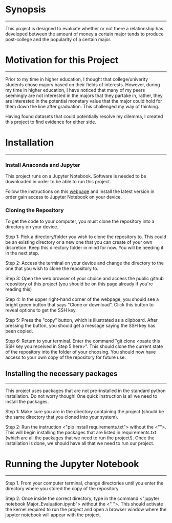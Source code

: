 # Synopsis
---
This project is designed to evaluate whether or not there a relationship has
developed between the amount of money a certain major tends to produce post-college and the popularity of a certain major.

# Motivation for this Project
---
Prior to my time in higher education, I thought that college/univerity students chose majors based on their fields of interests.
However, during my time in higher education, I have noticed that many of my peers seemingly are not interested in the majors that they 
partake in, rather, they are interested in the potential monetary value that the major could hold for them down the line after
graduation. This challenged my way of thinking.

Having found datasets that could potentially resolve my dilemma, I created this project to find evidence for either side.

# Installation
---

### Install Anaconda and Jupyter

This project runs on a Jupyter Notebook. Software is needed to be downloaded in order to be able to run this project.

Follow the instructions on this [webpage](https://conda.io/docs/user-guide/install/index.html) and install the 
latest version in order gain access to Jupyter Notebook on your device.

### Cloning the Repository

To get the code to your computer, you must clone the repository into a directory on your device.

Step 1: Pick a directory/folder you wish to clone the repository to. This could be an existing directory or a new one that you can create of your own discretion. Keep this directory folder in mind for now. You will be needing it in the next step.

Step 2: Access the terminal on your device and change the directory to the one that you wish to clone the repository to.  

Step 3: Open the web browser of your choice and access the public github repository of this project (you should be on this page already if you're reading this)

Step 4: In the upper right-hand corner of the webpage, you should see a bright green button that says "Clone or download". Click this button to reveal options to get the SSH key.

Step 5: Press the "copy" button, which is illustrated as a clipboard. After pressing the button, you should get a message saying the SSH key has been copied.

Step 6: Return to your terminal. Enter the command "git clone <paste this SSH key you received in Step 5 here>". This should clone the current state of the repository into the folder of your choosing. You should now have access to your own copy of the repository for future use.

## Installing the necessary packages
---

This project uses packages that are not pre-installed in the standard python installation. Do not worry though! One quick instruction is all we need to install the packages.

Step 1: Make sure you are in the directory containing the project (should be the same directory that you cloned into your system).

Step 2: Run the instruction <"pip install requirements.txt"> without the <"">. This will begin installing the packages that are listed in requirements.txt (which are all the packages that we need to run the project!). Once the installation is done, we should have all that we need to run our project.

# Running the Jupyter Notebook
---
Step 1. From your computer terminal, change directories until you enter the directory where you stored the copy of the repository.

Step 2. Once inside the correct directory, type in the command <"jupyter notebook Major_Evaluation.ipynb"> without the <" ">. This should activate the kernel required to run the project and open a browser window where the jupyter notebook will appear with the project.
